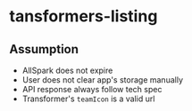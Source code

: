 # tansformers-listing

## Assumption
  * AllSpark does not expire
  * User does not clear app's storage manually
  * API response always follow tech spec 
  * Transformer's `teamIcon` is a valid url

